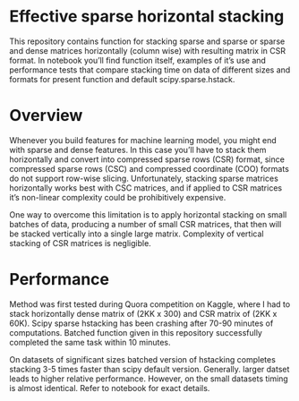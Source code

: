 # Effective sparse horizontal stacking
This repository contains function for stacking sparse and sparse or sparse and dense matrices horizontally (column wise) with resulting matrix in CSR format. In notebook you’ll find function itself, examples of it’s use and performance tests that compare stacking time on data of different sizes and formats for present function and default scipy.sparse.hstack.

# Overview
Whenever you build features for machine learning model, you might end with sparse and dense features. In this case you’ll have to stack them horizontally and convert into compressed sparse rows (CSR) format, since compressed sparse rows (CSC) and compressed coordinate (COO) formats do not support row-wise slicing. Unfortunately, stacking sparse matrices horizontally works best with CSC matrices, and if applied to CSR matrices it’s non-linear complexity could be prohibitively expensive. 

One way to overcome this limitation is to apply horizontal stacking on small batches of data, producing a number of small CSR matrices, that then will be stacked vertically into a single large matrix. Complexity of vertical stacking of CSR matrices is negligible. 

# Performance 
Method was first tested during Quora competition on Kaggle, where I had to stack horizontally dense matrix of (2KK x 300) and CSR matrix of (2KK x 60K). Scipy sparse hstacking has been crashing after 70-90 minutes of computations. Batched function given in this repository successfully completed the same task within 10 minutes. 

On datasets of significant sizes batched version of hstacking completes stacking 3-5 times faster than scipy default version. Generally. larger datset leads to higher relative performance. However, on the small datasets timing is almost identical. Refer to notebook for exact details.
